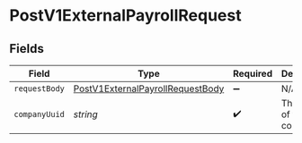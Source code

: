 # PostV1ExternalPayrollRequest


## Fields

| Field                                                                                           | Type                                                                                            | Required                                                                                        | Description                                                                                     |
| ----------------------------------------------------------------------------------------------- | ----------------------------------------------------------------------------------------------- | ----------------------------------------------------------------------------------------------- | ----------------------------------------------------------------------------------------------- |
| `requestBody`                                                                                   | [PostV1ExternalPayrollRequestBody](../../models/operations/postv1externalpayrollrequestbody.md) | :heavy_minus_sign:                                                                              | N/A                                                                                             |
| `companyUuid`                                                                                   | *string*                                                                                        | :heavy_check_mark:                                                                              | The UUID of the company                                                                         |